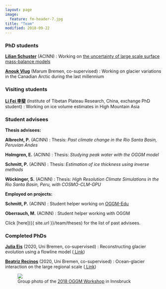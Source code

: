 ```yaml
---
layout: page
image:
  feature: fm-header-7.jpg
title: "Team"
modified: 2018-09-22
---
```


### PhD students

<b><u> <a href="https://www.uibk.ac.at/acinn/people/lilian-schuster.html.en">Lilian Schuster</a></u></b> (ACINN)
: Working on [the uncertainty of large scale surface mass-balance models](https://www.uibk.ac.at/acinn/research/ice-and-climate/projects/uncertainties-glacier-smb.html.en)

<b><u> <a href="https://www.marum.de/en/Anouk-Vlug.html">Anouk Vlug</a></u></b> (Marum Bremen, co-supervised)
: Working on glacier variations in the Canadian Arctic during the last millennium

### Visiting students

<b><u> <a href="https://www.uibk.ac.at/acinn/people/li-fei.html.en">Li Fei 李斐</a></u></b> (Institute of Tibetan Plateau Research, China, exchange PhD student)
: Working on ice volume estimates in High Mountain Asia

### Student advisees

**Thesis advisees:**

**Albrecht, P.** (ACINN)
: Thesis: *Past climate change in the Rio Santa Basin, Peruvian Andes*

**Holmgren, E.** (ACINN)
: Thesis: *Studying peak water with the OGGM model*

**Schmitt, P.** (ACINN)
: Thesis: *Estimation of ice thickness using inverse methods*

**Wöckinger, S.** (ACINN)
: Thesis: *High Resolution Climate Simulations in the Rio Santa Basin, Peru, with COSMO-CLM-GPU*

**Employed on projects:**

**Schmitt, P.** (ACINN)
: Student helper working on [<u>OGGM-Edu</u>](http://edu.oggm.org)

**Oberrauch, M.** (ACINN)
: Student helper working with OGGM

Click [here]({{ site.url }}/team/theses) for the list of past advisees.

### Completed PhDs

<b><u> <a href="https://www.google.com/url?sa=t&rct=j&q=&esrc=s&source=web&cd=11&ved=2ahUKEwjd5vat3M7dAhUCtIsKHYIIC40QFjAKegQIBBAB&url=https%3A%2F%2Fwww.geographie.uni-bremen.de%2Findex.php%3Foption%3Dcom_jresearch%26view%3Dmember%26task%3Dshow%26id%3D81&usg=AOvVaw1Y9ciN7wx4RrZ89nv0XAOM">Julia Eis</a></u></b> (2020, Uni Bremen, co-supervised)
: Reconstructing glacier evolution using a flowline model ([<i class="fa fa-file-pdf-o" aria-hidden="true"></i> Link](https://media.suub.uni-bremen.de/handle/elib/4635))

<b><u> <a href="https://www.researchgate.net/profile/Beatriz_Recinos">Beatriz Recinos</a></u></b> (2020, Uni Bremen, co-supervised)
: Ocean-glacier interaction on the large regional scale ([<i class="fa fa-file-pdf-o" aria-hidden="true"></i> Link](https://media.suub.uni-bremen.de/handle/elib/4637))

<figure>
    <a href="https://oggm.org/img/blog/3rd_workshop/group_s.jpeg"><img src="https://oggm.org/img/blog/3rd_workshop/group_s.jpeg"></a>
    <figcaption>Group photo of the <u><a href="https://oggm.org/2018/06/29/3nd-oggm-worshop-summary/">2018 OGGM Workshop</a></u> in Innsbruck</figcaption>
</figure>
